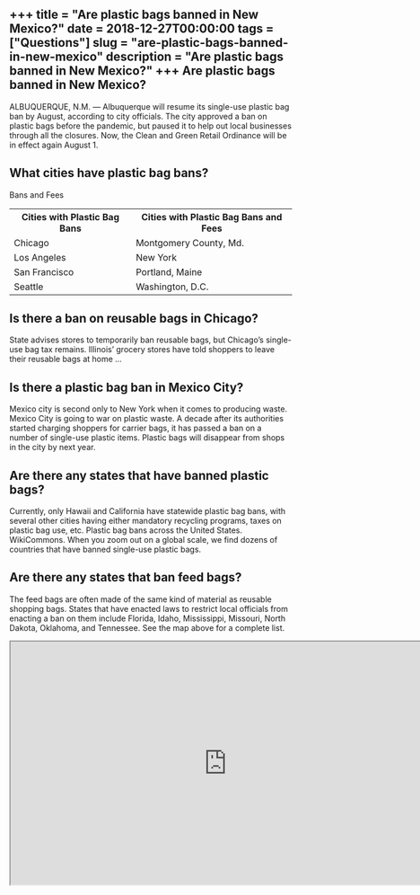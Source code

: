 +++
title = "Are plastic bags banned in New Mexico?"
date = 2018-12-27T00:00:00
tags = ["Questions"]
slug = "are-plastic-bags-banned-in-new-mexico"
description = "Are plastic bags banned in New Mexico?"
+++
Are plastic bags banned in New Mexico?
--------------------------------------

ALBUQUERQUE, N.M. — Albuquerque will resume its single-use plastic bag ban by August, according to city officials. The city approved a ban on plastic bags before the pandemic, but paused it to help out local businesses through all the closures. Now, the Clean and Green Retail Ordinance will be in effect again August 1.

What cities have plastic bag bans?
----------------------------------

Bans and Fees

<table><tr><th>Cities with Plastic Bag Bans</th><th>Cities with Plastic Bag Bans and Fees</th></tr><tr><td>Chicago</td><td>Montgomery County, Md.</td></tr><tr><td>Los Angeles</td><td>New York</td></tr><tr><td>San Francisco</td><td>Portland, Maine</td></tr><tr><td>Seattle</td><td>Washington, D.C.</td></tr></table>

Is there a ban on reusable bags in Chicago?
-------------------------------------------

State advises stores to temporarily ban reusable bags, but Chicago’s single-use bag tax remains. Illinois’ grocery stores have told shoppers to leave their reusable bags at home …

Is there a plastic bag ban in Mexico City?
------------------------------------------

Mexico city is second only to New York when it comes to producing waste. Mexico City is going to war on plastic waste. A decade after its authorities started charging shoppers for carrier bags, it has passed a ban on a number of single-use plastic items. Plastic bags will disappear from shops in the city by next year.

Are there any states that have banned plastic bags?
---------------------------------------------------

Currently, only Hawaii and California have statewide plastic bag bans, with several other cities having either mandatory recycling programs, taxes on plastic bag use, etc. Plastic bag bans across the United States. WikiCommons. When you zoom out on a global scale, we find dozens of countries that have banned single-use plastic bags.

Are there any states that ban feed bags?
----------------------------------------

The feed bags are often made of the same kind of material as reusable shopping bags. States that have enacted laws to restrict local officials from enacting a ban on them include Florida, Idaho, Mississippi, Missouri, North Dakota, Oklahoma, and Tennessee. See the map above for a complete list.

<iframe allow="accelerometer; autoplay; clipboard-write; encrypted-media; gyroscope; picture-in-picture" allowfullscreen="" class="__youtube_prefs__  epyt-is-override  no-lazyload" data-no-lazy="1" data-origheight="433" data-origwidth="770" data-skipgform_ajax_framebjll="" height="433" id="_ytid_34551" loading="lazy" src="https://www.youtube.com/embed/v0U2LYwx43k?enablejsapi=1&autoplay=0&cc_load_policy=0&cc_lang_pref=&iv_load_policy=1&loop=0&modestbranding=0&rel=1&fs=1&playsinline=0&autohide=2&theme=dark&color=red&controls=1&" title="YouTube player" width="770"></iframe>